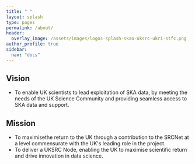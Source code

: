 ```yaml
---
title: " "
layout: splash
type: pages
permalink: /about/
header:
  overlay_image: /assets/images/logos-splash-skao-uksrc-ukri-stfc.png
author_profile: true
sidebar: 
  nav: "docs"
---
```


## Vision ##
* To enable UK scientists to lead exploitation of SKA data, by meeting the needs of the UK Science Community and providing seamless access to SKA data and support.

## Mission ##
* To maximisethe return to the UK through a contribution to the SRCNet at a level commensurate with the UK's leading role in the project.
* To deliver a UKSRC Node, enabling the UK to maximise scientific return and drive innovation in data science.

